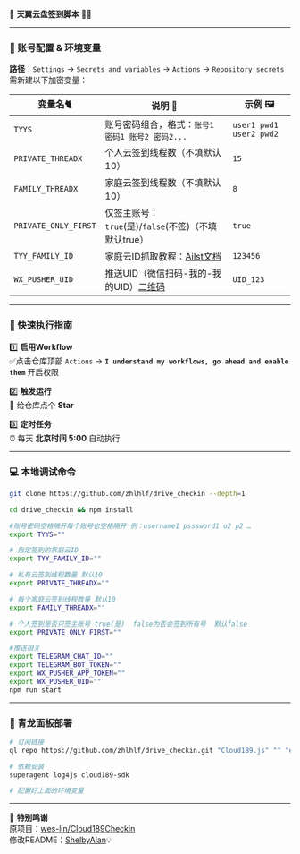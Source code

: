 📝 **天翼云盘签到脚本** 🤖✨

---

### 🔑 账号配置 & 环境变量  
**路径**：`Settings` → `Secrets and variables` → `Actions` → `Repository secrets`  
需新建以下加密变量：

| 变量名🐈               | 说明 📌                                                                 | 示例 🖼️                 |
|----------------------|-----------------------------------------------------------------------|-------------------------|
| `TYYS`               | 账号密码组合，格式：`账号1 密码1 账号2 密码2...`                      | `user1 pwd1 user2 pwd2` |
| `PRIVATE_THREADX`    | 个人云签到线程数（不填默认10）                                            | `15`                    |
| `FAMILY_THREADX`     | 家庭云签到线程数（不填默认10）                                            | `8`                     |
| `PRIVATE_ONLY_FIRST` | 仅签主账号：`true`(是)/`false`(不签)（不填默认true）                                   | `true`                  |
| `TYY_FAMILY_ID`      | 家庭云ID抓取教程：[Ailst文档](https://alist.nn.ci/zh/guide/drivers/189.html#%E5%AE%B6%E5%BA%AD%E8%BD%AC%E7%A7%BB)                | `123456`                |
| `WX_PUSHER_UID`      | 推送UID（微信扫码-我的-我的UID）[二维码](https://wxpusher.zjiecode.com/api/qrcode/4Ix7noqD3L7DMBoSlvig3t4hqjFWzPkdHqAYsg8IzkPreW7d8uGUHi9LJO4EcyJg.jpg) | `UID_123`               |

---

### 🚀 快速执行指南  
1️⃣  **启用Workflow**  
  ✅点击仓库顶部 `Actions` → **`I understand my workflows, go ahead and enable them`** 开启权限  

2️⃣  **触发运行**  
  🌟 给仓库点个 **Star** 

3️⃣  **定时任务**  
  ⏰ 每天 **北京时间 5:00** 自动执行  

---

### 💻 本地调试命令  
```bash
git clone https://github.com/zhlhlf/drive_checkin --depth=1

cd drive_checkin && npm install

#账号密码空格隔开每个账号也空格隔开 例：username1 psssword1 u2 p2 …
export TYYS=""

# 指定签到的家庭云ID
export TYY_FAMILY_ID=""

# 私有云签到线程数量 默认10
export PRIVATE_THREADX=""

# 每个家庭云签到线程数量 默认10
export FAMILY_THREADX=""

# 个人签到是否只签主账号 true(是)  false为否会签到所有号  默认false
export PRIVATE_ONLY_FIRST=""

#推送相关
export TELEGRAM_CHAT_ID=""
export TELEGRAM_BOT_TOKEN=""
export WX_PUSHER_APP_TOKEN=""
export WX_PUSHER_UID=""
npm run start
```

---

### 🐉 青龙面板部署  
```bash
# 订阅链接
ql repo https://github.com/zhlhlf/drive_checkin.git "Cloud189.js" "" "env.js" "main" "js"

# 依赖安装
superagent log4js cloud189-sdk

# 配置好上面的环境变量
```

---

🙏 **特别鸣谢**  
原项目：[wes-lin/Cloud189Checkin](https://github.com/wes-lin/Cloud189Checkin)  
修改README：[ShelbyAlan](https://github.com/ShelbyAlan)💡